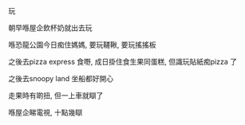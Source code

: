 玩

朝早喺屋企飲杯奶就出去玩

喺恐龍公園今日痴住媽媽, 要玩韆鞦, 要玩搖搖板

之後去pizza express 食嘢, 成日掛住食生果同蛋糕, 但識玩貼紙痴pizza 了

之後去snoopy land 坐船都好開心

走果時有啲扭, 但一上車就瞓了

喺屋企睇電視, 十點幾瞓
